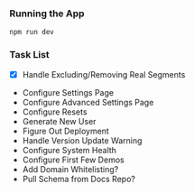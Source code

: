 ### Running the App
```
npm run dev
```

### Task List
* [x] Handle Excluding/Removing Real Segments
* Configure Settings Page
* Configure Advanced Settings Page
* Configure Resets
* Generate New User
* Figure Out Deployment
* Handle Version Update Warning
* Configure System Health
* Configure First Few Demos
* Add Domain Whitelisting?
* Pull Schema from Docs Repo?
